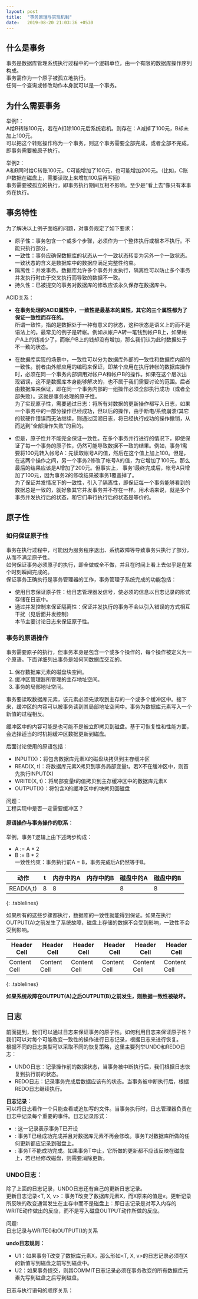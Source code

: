 ```yaml
---  
layout: post  
title:  "事务原理与实现机制"  
date:   2019-08-20 21:03:36 +0530  
---  
```

  
## 什么是事务  
  事务是数据库管理系统执行过程中的一个逻辑单位，由一个有限的数据库操作序列构成。    
  事务需作为一个原子被孤立地执行。    
  任何一个查询或修改动作本身就可以是一个事务。    
  
## 为什么需要事务  
  举例1：    
    A给B转账100元，若在A扣除100元后系统宕机。则存在：A减掉了100元，B却未加上100元。    
    可以把这个转账操作称为一个事务，则这个事务需要全部完成，或者全部不完成。    
    即事务需要被原子执行。    
  
  举例2：    
    A和B同时给C转账100元。C可能增加了100元，也可能增加200元。（比如，C账户数据在磁盘上，需要读取上来增加100后再写回）    
    事务需要被孤立的执行，即事务执行期间互相不影响。至少是“看上去”像只有本事务在执行。    
  
## 事务特性  
  为了解决以上例子面临的问题，对事务规定了如下要求：    
  * 原子性：事务包含一个或多个步骤，必须作为一个整体执行或根本不执行。不能只执行部分。    
  * 一致性：事务应确保数据库的状态从一个一致状态转变为另外一个一致状态。一致状态的含义是数据库中的数据应满足完整性约束。    
  * 隔离性：并发事务。数据库允许多个事务并发执行，隔离性可以防止多个事务并发执行时由于交叉执行而导致的数据不一致。    
  * 持久性：已被提交的事务对数据库的修改应该永久保存在数据库中。    
  
ACID关系：    
  - **在事务处理的ACID属性中，一致性是最基本的属性，其它的三个属性都为了保证一致性而存在的。**    
    所谓一致性，指的是数据处于一种有意义的状态，这种状态是语义上的而不是语法上的。最常见的例子是转帐。例如从帐户A转一笔钱到帐户B上，如果帐户A上的钱减少了，而帐户B上的钱却没有增加，那么我们认为此时数据处于不一致的状态。    
  
  - 在数据库实现的场景中，一致性可以分为数据库外部的一致性和数据库内部的一致性。前者由外部应用的编码来保证，即某个应用在执行转帐的数据库操作时，必须在同一个事务内部调用对帐户A和帐户B的操作。如果在这个层次出现错误，这不是数据库本身能够解决的，也不属于我们需要讨论的范围。后者由数据库来保证，即在同一个事务内部的一组操作必须全部执行成功（或者全部失败）。这就是事务处理的原子性。    
    为了实现原子性，需要通过日志：将所有对数据的更新操作都写入日志，如果一个事务中的一部分操作已经成功，但以后的操作，由于断电/系统崩溃/其它的软硬件错误而无法继续，则通过回溯日志，将已经执行成功的操作撤销，从而达到“全部操作失败”的目的。    
  
  - 但是，原子性并不能完全保证一致性。在多个事务并行进行的情况下，即使保证了每一个事务的原子性，仍然可能导致数据不一致的结果。例如，事务1需要将100元转入帐号A：先读取帐号A的值，然后在这个值上加上100。但是，在这两个操作之间，另一个事务2修改了帐号A的值，为它增加了100元。那么最后的结果应该是A增加了200元。但事实上， 事务1最终完成后，帐号A只增加了100元，因为事务2的修改结果被事务1覆盖掉了。    
    为了保证并发情况下的一致性，引入了隔离性，即保证每一个事务能够看到的数据总是一致的，就好象其它并发事务并不存在一样。用术语来说，就是多个事务并发执行后的状态，和它们串行执行后的状态是等价的。    
  
## 原子性  
### 如何保证原子性  
  事务在执行过程中，可能因为服务程序退出、系统故障等导致事务只执行了部分，从而不满足原子性。    
  如何保证事务必须原子的执行，即全做或全不做，并且在时间上看上去似乎是在某个时刻瞬间完成的。    
  保证事务正确执行是事务管理器的工作，事务管理子系统完成的功能包括：    
  - 使用日志保证原子性：给日志管理器发信号，使必须的信息以日志记录的形式存储在日志中。    
  - 通过并发控制来保证隔离性：保证并发执行的事务不会以引入错误的方式相互干扰（见后面并发控制）    
  本节主要讨论日志来保证原子性。    
  
### 事务的原语操作  
  事务需要原子的执行，但事务本身是包含一个或多个操作的，每个操作被定义为一个原语。下面详细列出事务是如何同数据库交互的。    
  1. 保存数据库元素的磁盘块空间。    
  2. 缓冲区管理器所管理的主存地址空间。    
  3. 事务的局部地址空间。    
  
  事务要读取数据库元素，该元素必须先读取到主存的一个或多个缓冲区中。接下来，缓冲区的内容可以被事务读到其局部地址空间中。事务为数据库元素写入一个新值的过程相反。    
  
  缓冲区中的内容可能是也可能不是被立即拷贝到磁盘。基于可恢复性和性能方面，会选择适当的时机把缓冲区数据更新到磁盘。    
  
  后面讨论使用的原语包括：    
  * INPUT(X)：将包含数据库元素X的磁盘块拷贝到主存缓冲区    
  * READ(X, t)：将数据库元素X拷贝到事务局部变量t。若X不在缓冲区中，则首先执行INPUT(X)    
  * WRITE(X, t)：将局部变量t的值拷贝到主存缓冲区中的数据库元素X    
  * OUTPUT(X)：将包含X的缓冲区中的块拷贝回磁盘    
  
  问题：    
  工程实现中是否一定需要缓冲区？    
  
#### 原语操作与事务操作的联系：  
  举例，事务T逻辑上由下述两步构成：    
  * A := A * 2    
  * B := B * 2    
  一致性约束：事务执行前A = B，事务完成后A仍然等于B。    
  
  | 动作       |   t   | 内存中的A | 内存中的B | 磁盘中的A | 磁盘中的B |  
  | -----      | ----  |    -----  |    -----  |    -----  |    -----  |  
  | READ(A,t)  | 8     | 8         |           |  8        | 8         |  
{: .tablelines}  
  
  如果所有的这些步骤都执行，数据库的一致性就能得到保证。如果在执行OUTPUT(A)之前发生了系统故障，磁盘上存储的数据不会受到影响，一致性不会受到影响。    
  
<style>  
.tablelines table, .tablelines td, .tablelines th {  
        border: 1px solid black;  
        }  
</style>  
  
| Header Cell | Header Cell | Header Cell | Header Cell | Header Cell | Header Cell |  
| ------------- | ------------- | ------------- | ------------- | ------------- | ------------- |  
| Content Cell | Content Cell | Content Cell | Content Cell | Content Cell | Content Cell |  
{: .tablelines}  
  
  **如果系统故障在OUTPUT(A)之后OUTPUT(B)之前发生，则数据一致性被破坏。**    
  
## 日志  
前面提到，我们可以通过日志来保证事务的原子性。如何利用日志来保证原子性？  
我们可以对每个可能改变一致性的操作进行日志记录，根据日志来进行恢复。  
根据不同的日志类型可以采取不同的恢复策略，这里主要列举UNDO和REDO日志：  
- UNDO日志：记录操作前的数据状态，当事务被中断执行后，我们根据日志恢复到执行前的状态。  
- REDO日志：记录事务完成后数据应该有的状态。当事务被中断执行后，根据REDO日志继续执行。  
  
**日志记录：**  
可以将日志看作一个只能查看或追加写的文件。当事务执行时，日志管理器负责在日志中记录每个重要的事件。日志记录形式：  
- <START T>: 这一记录表示事务T已开设  
- <COMMIT T>: 事务T已经成功完成并且对数据库元素不再会修改。事务T对数据库所做的任何更新都应记录到磁盘上。  
- <ABORT T>: 事务T不能成功完成。如果事务T中止，它所做的更新都不应该反映在磁盘上，若已经修改磁盘，则需要消除更新。  
  
### UNDO日志：  
除了上面的日志记录，UNDO日志还有自己的更新日志记录。  
更新日志记录<T, X, v>：事务T改变了数据库元素X，而X原来的值是v。更新记录所反映的改变通常发生在主存中而不是磁盘上：即日志记录是对写入内存的WRITE动作做出的反应，而不是写入磁盘OUTPUT动作所做的反应。  
  
问题:  
日志记录与WRITE()和OUTPUT()的关系  
  
**undo日志规则：**  
- U1：如果事务T改变了数据库元素X，那么形如<T, X, v>的日志记录必须在X的新值写到磁盘之前写到磁盘中。  
- U2：如果事务提交，则其COMMIT日志记录必须在事务改变的所有数据库元素先写到磁盘之后写到磁盘。  
  
日志与执行语句的顺序关系：  
